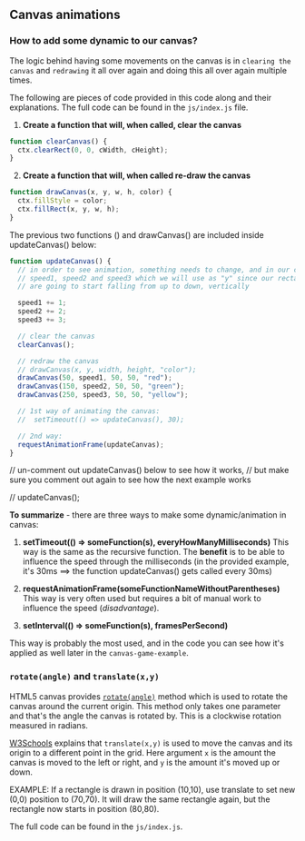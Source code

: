 ## Canvas animations

### How to add some dynamic to our canvas?

The logic behind having some movements on the canvas is in `clearing the canvas` and `redrawing` it all over again and doing this all over again multiple times.

The following are pieces of code provided in this code along and their explanations. The full code can be found in the `js/index.js` file.

1. **Create a function that will, when called, clear the canvas**

```jsx
function clearCanvas() {
  ctx.clearRect(0, 0, cWidth, cHeight);
}
```

2. **Create a function that will, when called re-draw the canvas**

```jsx
function drawCanvas(x, y, w, h, color) {
  ctx.fillStyle = color;
  ctx.fillRect(x, y, w, h);
}
```

The previous two functions () and drawCanvas() are included inside updateCanvas() below:

```jsx
function updateCanvas() {
  // in order to see animation, something needs to change, and in our case that is going to be
  // speed1, speed2 and speed3 which we will use as "y" since our rectangles
  // are going to start falling from up to down, vertically

  speed1 += 1;
  speed2 += 2;
  speed3 += 3;

  // clear the canvas
  clearCanvas();

  // redraw the canvas
  // drawCanvas(x, y, width, height, "color");
  drawCanvas(50, speed1, 50, 50, "red");
  drawCanvas(150, speed2, 50, 50, "green");
  drawCanvas(250, speed3, 50, 50, "yellow");

  // 1st way of animating the canvas:
  //  setTimeout(() => updateCanvas(), 30);

  // 2nd way:
  requestAnimationFrame(updateCanvas);
}
```

// un-comment out updateCanvas() below to see how it works,
// but make sure you comment out again to see how the next example works

// updateCanvas();

**To summarize** - there are three ways to make some dynamic/animation in canvas:

1. **setTimeout(() => someFunction(s), everyHowManyMilliseconds)**
   This way is the same as the recursive function.
   The **benefit** is to be able to influence the speed through the milliseconds (in the provided example, it's 30ms ==> the function updateCanvas() gets called every 30ms)

2. **requestAnimationFrame(someFunctionNameWithoutParentheses)**
   This way is very often used but requires a bit of manual work to influence the speed (_disadvantage_).

3. **setInterval(() => someFunction(s), framesPerSecond)**

This way is probably the most used, and in the code you can see how it's applied as well later in the `canvas-game-example`.

### `rotate(angle)` and `translate(x,y)`

HTML5 canvas provides [`rotate(angle)`](https://www.w3schools.com/tags/canvas_rotate.asp) method which is used to rotate the canvas around the current origin. This method only takes one parameter and that's the angle the canvas is rotated by. This is a clockwise rotation measured in radians.

[W3Schools](https://www.w3schools.com/tags/canvas_translate.asp) explains that `translate(x,y)` is used to move the canvas and its origin to a different point in the grid.
Here argument `x` is the amount the canvas is moved to the left or right, and `y` is the amount it's moved up or down.

EXAMPLE: If a rectangle is drawn in position (10,10), use translate to set new (0,0) position to (70,70).
It will draw the same rectangle again, but the rectangle now starts in position (80,80).

The full code can be found in the `js/index.js`.
